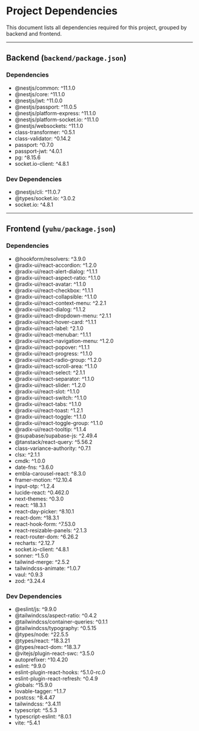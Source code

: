 # Project Dependencies

This document lists all dependencies required for this project, grouped by backend and frontend.

---

## Backend (`backend/package.json`)

### Dependencies
- @nestjs/common: ^11.1.0
- @nestjs/core: ^11.1.0
- @nestjs/jwt: ^11.0.0
- @nestjs/passport: ^11.0.5
- @nestjs/platform-express: ^11.1.0
- @nestjs/platform-socket.io: ^11.1.0
- @nestjs/websockets: ^11.1.0
- class-transformer: ^0.5.1
- class-validator: ^0.14.2
- passport: ^0.7.0
- passport-jwt: ^4.0.1
- pg: ^8.15.6
- socket.io-client: ^4.8.1

### Dev Dependencies
- @nestjs/cli: ^11.0.7
- @types/socket.io: ^3.0.2
- socket.io: ^4.8.1

---

## Frontend (`yuhu/package.json`)

### Dependencies
- @hookform/resolvers: ^3.9.0
- @radix-ui/react-accordion: ^1.2.0
- @radix-ui/react-alert-dialog: ^1.1.1
- @radix-ui/react-aspect-ratio: ^1.1.0
- @radix-ui/react-avatar: ^1.1.0
- @radix-ui/react-checkbox: ^1.1.1
- @radix-ui/react-collapsible: ^1.1.0
- @radix-ui/react-context-menu: ^2.2.1
- @radix-ui/react-dialog: ^1.1.2
- @radix-ui/react-dropdown-menu: ^2.1.1
- @radix-ui/react-hover-card: ^1.1.1
- @radix-ui/react-label: ^2.1.0
- @radix-ui/react-menubar: ^1.1.1
- @radix-ui/react-navigation-menu: ^1.2.0
- @radix-ui/react-popover: ^1.1.1
- @radix-ui/react-progress: ^1.1.0
- @radix-ui/react-radio-group: ^1.2.0
- @radix-ui/react-scroll-area: ^1.1.0
- @radix-ui/react-select: ^2.1.1
- @radix-ui/react-separator: ^1.1.0
- @radix-ui/react-slider: ^1.2.0
- @radix-ui/react-slot: ^1.1.0
- @radix-ui/react-switch: ^1.1.0
- @radix-ui/react-tabs: ^1.1.0
- @radix-ui/react-toast: ^1.2.1
- @radix-ui/react-toggle: ^1.1.0
- @radix-ui/react-toggle-group: ^1.1.0
- @radix-ui/react-tooltip: ^1.1.4
- @supabase/supabase-js: ^2.49.4
- @tanstack/react-query: ^5.56.2
- class-variance-authority: ^0.7.1
- clsx: ^2.1.1
- cmdk: ^1.0.0
- date-fns: ^3.6.0
- embla-carousel-react: ^8.3.0
- framer-motion: ^12.10.4
- input-otp: ^1.2.4
- lucide-react: ^0.462.0
- next-themes: ^0.3.0
- react: ^18.3.1
- react-day-picker: ^8.10.1
- react-dom: ^18.3.1
- react-hook-form: ^7.53.0
- react-resizable-panels: ^2.1.3
- react-router-dom: ^6.26.2
- recharts: ^2.12.7
- socket.io-client: ^4.8.1
- sonner: ^1.5.0
- tailwind-merge: ^2.5.2
- tailwindcss-animate: ^1.0.7
- vaul: ^0.9.3
- zod: ^3.24.4

### Dev Dependencies
- @eslint/js: ^9.9.0
- @tailwindcss/aspect-ratio: ^0.4.2
- @tailwindcss/container-queries: ^0.1.1
- @tailwindcss/typography: ^0.5.15
- @types/node: ^22.5.5
- @types/react: ^18.3.21
- @types/react-dom: ^18.3.7
- @vitejs/plugin-react-swc: ^3.5.0
- autoprefixer: ^10.4.20
- eslint: ^9.9.0
- eslint-plugin-react-hooks: ^5.1.0-rc.0
- eslint-plugin-react-refresh: ^0.4.9
- globals: ^15.9.0
- lovable-tagger: ^1.1.7
- postcss: ^8.4.47
- tailwindcss: ^3.4.11
- typescript: ^5.5.3
- typescript-eslint: ^8.0.1
- vite: ^5.4.1 